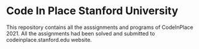 # Code In Place Stanford University

This repository contains all the asssignments and programs of CodeInPlace 2021.
All the assignments had been solved and submitted to codeinplace.stanford.edu website.

